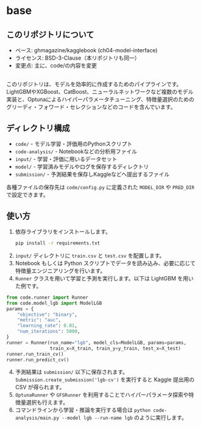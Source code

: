 # base
## このリポジトリについて
- ベース: ghmagazine/kagglebook (ch04-model-interface)
- ライセンス: BSD-3-Clause（本リポジトリも同一）
- 変更点: 主に、code/の内容を変更

##
このリポジトリは、モデルを効率的に作成するためのパイプラインです。LightGBMやXGBoost、CatBoost、ニューラルネットワークなど複数のモデル実装と、Optunaによるハイパーパラメータチューニング、特徴量選択のためのグリーディ・フォワード・セレクションなどのコードを含んでいます。

## ディレクトリ構成
- `code/` - モデル学習・評価用のPythonスクリプト
- `code-analysis/` - Notebookなどの分析用ファイル
- `input/` - 学習・評価に用いるデータセット
- `model/` - 学習済みモデルやログを保存するディレクトリ
- `submission/` - 予測結果を保存しKaggleなどへ提出するファイル

各種ファイルの保存先は `code/config.py` に定義された `MODEL_DIR` や `PRED_DIR` で設定できます。

## 使い方
1. 依存ライブラリをインストールします。
   ```bash
   pip install -r requirements.txt
   ```
2. `input/` ディレクトリに `train.csv` と `test.csv` を配置します。
3. Notebook もしくは Python スクリプトでデータを読み込み、必要に応じて特徴量エンジニアリングを行います。
4. `Runner` クラスを用いて学習と予測を実行します。以下は LightGBM を用いた例です。
```python
from code.runner import Runner
from code.model_lgb import ModelLGB
params = {
    "objective": "binary",
    "metric": "auc",
    "learning_rate": 0.01,
    "num_iterations": 5000,
}
runner = Runner(run_name="lgb", model_cls=ModelLGB, params=params,
                train_x=X_train, train_y=y_train, test_x=X_test)
runner.run_train_cv()
runner.run_predict_cv()
```
4. 予測結果は `submission/` 以下に保存されます。`Submission.create_submission('lgb-cv')` を実行すると Kaggle 提出用の CSV が得られます。
5. `OptunaRunner` や `GFSRunner` を利用することでハイパーパラメータ探索や特徴量選択も行えます。
6. コマンドラインから学習・推論を実行する場合は `python code-analysis/main.py --model lgb --run-name lgb` のように実行します。
